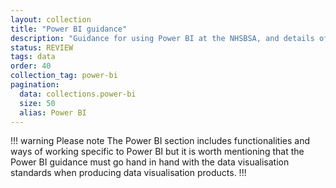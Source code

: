 ```yaml
---
layout: collection
title: "Power BI guidance"
description: "Guidance for using Power BI at the NHSBSA, and details of certifications available"
status: REVIEW
tags: data
order: 40
collection_tag: power-bi
pagination:
  data: collections.power-bi
  size: 50
  alias: Power BI
---
```

!!! warning Please note
The Power BI section includes functionalities and ways of working specific to Power BI but it is worth mentioning that the Power BI guidance must go hand in hand with the data visualisation standards when producing data visualisation products.
!!!